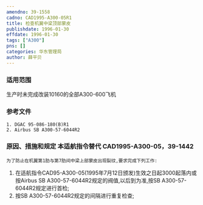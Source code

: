 ```yaml
---
amendno: 39-1558  
cadno: CAD1995-A300-05R1  
title: 检查机翼中梁顶部蒙皮  
publishdate: 1996-01-30  
effdate: 1996-01-30  
tags: ["A300"]  
pns: []  
categories: 华东管理局  
author: 薛平贝  
---
```

  
### 适用范围  
生产时未完成改装10160的全部A300-600飞机  
  
<!--more-->  
### 参考文件  
    1. DGAC 95-086-180(B)R1  
    2. Airbus SB A300-57-6044R2  
  
### 原因、措施和规定 本适航指令替代 CAD1995-A300-05，39-1442  
    为了防止在机翼第1肋与第7肋间中梁上部蒙皮出现裂纹,要求完成下列工作:  
1. 在适航指令CAD95-A300-05(1995年7月12日颁发)生效之日起3000起落内或按Airbus SB A300-57-6044R2规定的阀值,以后到为准,按SB A300-57-6044R2规定进行首检;  
2. 按SB A300-57-6044R2规定的间隔进行重复检查;  
